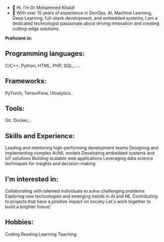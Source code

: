 - 👋 Hi, I’m Dr Mohammed Khalaf
- 👀 With over 15 years of experience in DevOps, AI, Machine Learning, Deep Learning, full-stack development, and embedded systems, I am a dedicated technologist passionate about driving innovation and creating cutting-edge solutions.

**Proficient in:**

## Programming languages:
C/C++, Python, HTML, PHP, SQL,.....
## Frameworks:
 PyTorch, TensorFlow, Ultralytics..
## Tools:
Git, Docker,..
## Skills and Experience: ##
Leading and mentoring high-performing development teams
Designing and implementing complex AI/ML models
Developing embedded systems and IoT solutions
Building scalable web applications
Leveraging data science techniques for insights and decision-making
## I'm interested in:

Collaborating with talented individuals to solve challenging problems
Exploring new technologies and emerging trends in AI and ML
Contributing to projects that have a positive impact on society
Let's work together to build a brighter future!

## Hobbies:
Coding
Reading 
Learning
Teaching


<!---
Dr-Mo-Khalaf/Dr-Mo-Khalaf is a ✨ special ✨ repository because its `README.md` (this file) appears on your GitHub profile.
You can click the Preview link to take a look at your changes.
--->
